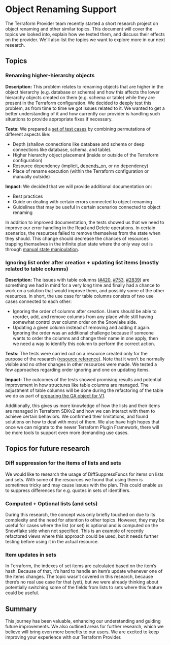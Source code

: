 # Object Renaming Support

The Terraform Provider team recently started a short research project on object renaming and other similar topics. This document will cover the topics we looked into, explain how we tested them, and discuss their effects on the provider. We'll also list the topics we want to explore more in our next research.

## Topics

### Renaming higher-hierarchy objects

**Description:** This problem relates to renaming objects that are higher in the object hierarchy (e.g. database or schema) and how this affects the lower hierarchy objects created on them (e.g. schema or table) while they are present in the Terraform configuration. We decided to deeply test this problem, as from time to time we got issues related to it. We wanted to get a better understanding of it and how currently our provider is handling such situations to provide appropriate fixes if necessary.

**Tests:** We prepared a [set of test cases](https://github.com/Snowflake-Labs/terraform-provider-snowflake/blob/main/pkg/resources/object_renaming_acceptance_test.go) by combining permutations of different aspects like:

- Depth (shallow connections like database and schema or deep connections like database, schema, and table).
- Higher hierarchy object placement (inside or outside of the Terraform configuration)
- Resource dependency (implicit, [depends\_on](https://developer.hashicorp.com/terraform/language/meta-arguments/depends_on), or no dependency)
- Place of rename execution (within the Terraform configuration or manually outside)

**Impact:** We decided that we will provide additional documentation on:

- Best practices
- Guide on dealing with certain errors connected to object renaming
- Guidelines that may be useful in certain scenarios connected to object renaming

In addition to improved documentation, the tests showed us that we need to improve our error handling in the Read and Delete operations. In certain scenarios, the resources failed to remove themselves from the state when they should. This change should decrease the chances of resources trapping themselves in the infinite plan state where the only way out is through [manual state manipulation](https://developer.hashicorp.com/terraform/cli/commands/state).

### Ignoring list order after creation \+ updating list items (mostly related to table columns)

**Description:** The issues with table columns ([\#420](https://github.com/Snowflake-Labs/terraform-provider-snowflake/issues/420), [\#753](https://github.com/Snowflake-Labs/terraform-provider-snowflake/issues/753), [\#2839](https://github.com/Snowflake-Labs/terraform-provider-snowflake/issues/2839)) are something we had in mind for a very long time and finally had a chance to work on a solution that would improve them, and possibly some of the other resources. In short, the use case for table columns consists of two use cases connected to each other:

- Ignoring the order of columns after creation. Users should be able to reorder, add, and remove columns from any place while still having somewhat control over column order on the Snowlake side.
- Updating a given column instead of removing and adding it again. Ignoring the order was an additional challenge because if someone wants to order the columns and change their name in one apply, then we need a way to identify this column to perform the correct action.

**Tests:** The tests were carried out on a resource created only for the purpose of the research ([resource reference](https://github.com/Snowflake-Labs/terraform-provider-snowflake/blob/main/pkg/resources/object_renaming_lists_and_sets.go#L125)). Note that it won’t be normally visible and no other changes in other resources were made. We tested a few approaches regarding order ignoring and one on updating items.

**Impact:** The outcomes of the tests showed promising results and potential improvement in how structures like table columns are managed. The adjustment of table columns will be done during the refactoring of the table we do as part of [preparing the GA object for V1](https://github.com/Snowflake-Labs/terraform-provider-snowflake/pull/3147).

Additionally, this gives us more knowledge of how the lists and their items are managed in Terraform SDKv2 and how we can interact with them to achieve certain behaviors. We confirmed their limitations, and found solutions on how to deal with most of them. We also have high hopes that once we can migrate to the newer Terraform Plugin Framework, there will be more tools to support even more demanding use cases.

## Topics for future research

### Diff suppression for the items of lists and sets

We would like to research the usage of DiffSuppressFuncs for items on lists and sets. With some of the resources we found that using them is sometimes tricky and may cause issues with the plan. This could enable us to suppress differences for e.g. quotes in sets of identifiers.

### Computed \+ Optional lists (and sets)

During this research, the concept was only briefly touched on due to its complexity and the need for attention to other topics. However, they may be useful for cases where the list (or set) is optional and is computed on the Snowflake side when not specified. This is an example of recently refactored views where this approach could be used, but it needs further testing before using it in the actual resource.

### Item updates in sets

In Terraform, the indexes of set items are calculated based on the item’s hash. Because of that, it’s hard to handle an item’s update whenever one of the items changes. The topic wasn’t covered in this research, because there’s no real use case for that (yet), but we were already thinking about potentially switching some of the fields from lists to sets where this feature could be useful.

## Summary

This journey has been valuable, enhancing our understanding and guiding future improvements. We also outlined areas for further research, which we believe will bring even more benefits to our users. We are excited to keep improving your experience with our Terraform Provider.